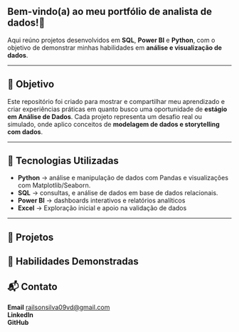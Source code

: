 ## Bem-vindo(a) ao meu portfólio de analista de dados!🚀  
Aqui reúno projetos desenvolvidos em **SQL**, **Power BI** e **Python**, com o objetivo de demonstrar minhas habilidades em **análise e visualização de dados**.

---

## 🎯 Objetivo

Este repositório foi criado para mostrar e compartilhar meu aprendizado e criar experiências práticas em quanto busco uma oportunidade de **estágio em Análise de Dados**.
Cada projeto representa um desafio real ou simulado, onde aplico conceitos de **modelagem de dados e storytelling com dados**.

---

## 🧩 Tecnologias Utilizadas

- **Python** -> análise e manipulação de dados com Pandas e visualizações com Matplotlib/Seaborn.
- **SQL** -> consultas, e análise de dados em base de dados relacionais.
- **Power BI** -> dashboards interativos e relatórios analíticos
- **Excel** -> Exploração inicial e apoio na validação de dados

---

## 📂 Projetos








## 🧠 Habilidades Demonstradas 






## 📬 Contato
**Email** railsonsilva09vd@gmail.com<br>
**LinkedIn**<br>
**GitHub**<br> 
